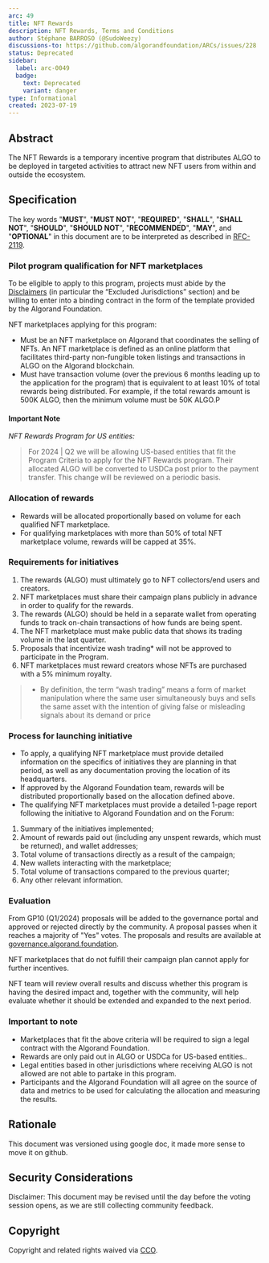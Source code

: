 ```yaml
---
arc: 49
title: NFT Rewards
description: NFT Rewards, Terms and Conditions
author: Stéphane BARROSO (@SudoWeezy)
discussions-to: https://github.com/algorandfoundation/ARCs/issues/228
status: Deprecated
sidebar:
  label: arc-0049
  badge:
    text: Deprecated
    variant: danger
type: Informational
created: 2023-07-19
---
```

## Abstract
The NFT Rewards is a temporary incentive program that distributes ALGO to be deployed in targeted activities to attract new NFT users from within and outside the ecosystem.

## Specification
The key words "**MUST**", "**MUST NOT**", "**REQUIRED**", "**SHALL**", "**SHALL NOT**", "**SHOULD**", "**SHOULD NOT**", "**RECOMMENDED**", "**MAY**", and "**OPTIONAL**" in this document are to be interpreted as described in <a href="https://www.ietf.org/rfc/rfc2119.txt">RFC-2119</a>.

### Pilot program qualification for NFT marketplaces

To be eligible to apply to this program, projects must abide by the <a href="https://www.algorand.foundation/disclaimers">Disclaimers</a> (in particular the “Excluded Jurisdictions” section) and be willing to enter into a binding contract in the form of the template provided by the Algorand Foundation.

NFT marketplaces applying for this program:
- Must be an NFT marketplace on Algorand that coordinates the selling of NFTs. An NFT marketplace is defined as an online platform that facilitates third-party non-fungible token listings and transactions in ALGO on the Algorand blockchain.
- Must have transaction volume (over the previous 6 months leading up to the application for the program) that is equivalent to at least 10% of total rewards being distributed. For example, if the total rewards amount is 500K ALGO, then the minimum volume must be 50K ALGO.P

#### Important Note

*NFT Rewards Program for US entities:*

>For 2024 | Q2 we will be allowing US-based entities that fit the Program Criteria to apply for the NFT Rewards program.
Their allocated ALGO will be converted to USDCa post prior to the payment transfer. This change will be reviewed on a periodic basis.

### Allocation of rewards
- Rewards will be allocated proportionally based on volume for each qualified NFT marketplace.
- For qualifying marketplaces with more than 50% of total NFT marketplace volume, rewards will be capped at 35%.

### Requirements for initiatives
1. The rewards (ALGO) must ultimately go to NFT collectors/end users and creators.
2. NFT marketplaces must share their campaign plans publicly in advance in order to qualify for the rewards.
3. The rewards (ALGO) should be held in a separate wallet from operating funds to track on-chain transactions of how funds are being spent.
4. The NFT marketplace must make public data that shows its trading volume in the last quarter.
5. Proposals that incentivize wash trading* will not be approved to participate in the Program.
6. NFT marketplaces must reward creators whose NFTs are purchased with a 5% minimum royalty.

>* By definition, the term “wash trading” means a form of market manipulation where the same user simultaneously buys and sells the same asset with the intention of giving false or misleading signals about its demand or price


### Process for launching initiative

- To apply, a qualifying NFT marketplace must provide detailed information on the specifics of initiatives they are planning in that period, as well as any documentation proving the location of its headquarters.
- If approved by the Algorand Foundation team, rewards will be distributed proportionally based on the allocation defined above.
- The qualifying NFT marketplaces must provide a detailed 1-page report following the initiative to Algorand Foundation and on the Forum:
1. Summary of the initiatives implemented;
1. Amount of rewards paid out (including any unspent rewards, which must be returned), and wallet addresses;
1. Total volume of transactions directly as a result of the campaign;
1. New wallets interacting with the marketplace;
1. Total volume of transactions compared to the previous quarter;
1. Any other relevant information.

### Evaluation
From GP10 (Q1/2024) proposals will be added to the governance portal and approved or rejected directly by the community. A proposal passes when it reaches a majority of "Yes" votes. The proposals and results are available at <a href="https://governance.algorand.foundation">governance.algorand.foundation</a>.

NFT marketplaces that do not fulfill their campaign plan cannot apply for further incentives.

NFT team will review overall results and discuss whether this program is having the desired impact and, together with the community, will help evaluate whether it should be extended and expanded to the next period.

### Important to note
- Marketplaces that fit the above criteria will be required to sign a legal contract with the Algorand Foundation.
- Rewards are only paid out in ALGO or USDCa for US-based entities..
- Legal entities based in other jurisdictions where receiving ALGO is not allowed are not able to partake in this program.
- Participants and the Algorand Foundation will all agree on the source of data and metrics to be used for calculating the allocation and measuring the results.

## Rationale
This document was versioned using google doc, it made more sense to move it on github.

## Security Considerations
Disclaimer: This document may be revised until the day before the voting session opens, as we are still collecting community feedback.

## Copyright
Copyright and related rights waived via <a href="https://creativecommons.org/publicdomain/zero/1.0/">CCO</a>.
